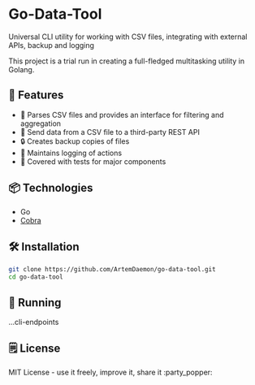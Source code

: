 # Go-Data-Tool
Universal CLI utility for working with CSV files, integrating with external APIs, backup and logging

This project is a trial run in creating a full-fledged multitasking utility in Golang.

## 🚀 Features
- 📃 Parses CSV files and provides an interface for filtering and aggregation
- 🚚 Send data from a CSV file to a third-party REST API
- 🔒 Creates backup copies of files
- 📝 Maintains logging of actions
- 🚧 Covered with tests for major components

## 📦 Technologies
- Go
- [Cobra](https://github.com/spf13/cobra)

## 🛠️ Installation
```bash
git clone https://github.com/ArtemDaemon/go-data-tool.git
cd go-data-tool
```

## 🏃 Running
...cli-endpoints

## 🗒️ License
MIT License - use it freely, improve it, share it :party_popper:

